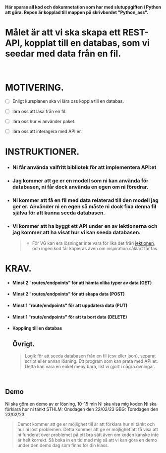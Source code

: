 #### Här sparas all kod och dokumnetation som har med slutuppgiften i Python att göra. Repon är kopplad till mappen på skrivbordet "Python_ass".

# Målet är att vi ska skapa ett REST-API, kopplat till en databas, som vi seedar med data från en fil.

<br />

# MOTIVERING. 

- [ ] Enligt kursplanen ska vi lära oss koppla till en databas.
- [ ] lära oss att läsa från en fil.
- [ ] lära oss hur vi använder paket.
- [ ] lära oss att interagera med API:er.


# INSTRUKTIONER. 

* ### Ni får använda valfritt bibliotek för att implementera API:et
* ### Jag kommer att ge er en modell som ni kan använda för databasen, ni får dock använda en egen om ni föredrar.
* ### Ni kommer att få en fil med data relaterad till den modell jag ger er. Använder ni en egen så måste ni dock fixa denna fil själva för att kunna seeda databasen.
* ### Vi kommer att ha byggt ett API under en av lektionerna och jag kommer att ha visat hur vi kan seeda databasen. 
  > *  För VG kan era lösningar inte vara för lika det från [lektionen](https://github.com/a-appelblom/DS_22_resources/tree/main/lessons/lesson9/api), och ingen kod får kopieras även om inspiration såklart får tas.


# KRAV.
* #### Minst 2 "routes/endpoints" för att hämta olika typer av data (GET)
* #### Minst 2 "routes/endpoints" för att skapa data (POST)
* #### Minst 1 "route/endpoints" för att uppdatera data (PUT)
* #### Minst 1 "route/endpoints" för att ta bort data (DELETE)
* #### Koppling till en databas

    ## Övrigt.

    > Logik för att seeda databasen från en fil (csv eller json), separat script eller annan lösning.
    > Ett program som kan prata med API:et. Detta kan vara en enkel meny bara, likt vi gjort i några övningar.




<br />



## Demo
  Ni ska göra en demo av er lösning, 10-15 min
  Ni ska visa mig koden
  Ni ska förklara hur ni tänkt
  STHLM: Onsdagen den 22/02/23 GBG: Torsdagen den 23/02/23

> Demot kommer att ge er möjlighet till är att förklara hur ni tänkt och hur ni löst problemen. Detta kommer att ge er möjlighet att få visa att ni funderat över problemet på ett bra sätt även om koden kanske inte är helt korrekt. Så boka in en tid med mig så att vi kan göra en demo under den demo dag som finns för din klass.



